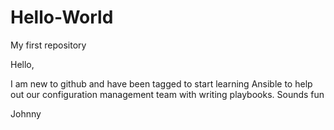 # Hello-World
My first repository

Hello,

I am new to github and have been tagged to start learning Ansible to help out our
configuration management team with writing playbooks.  Sounds fun

Johnny
